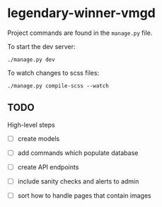 # legendary-winner-vmgd

Project commands are found in the `manage.py` file.

To start the dev server:

```
./manage.py dev
```

To watch changes to scss files:

```
./manage.py compile-scss --watch
```

## TODO

High-level steps

- [ ] create models
- [ ] add commands which populate database
- [ ] create API endpoints
- [ ] include sanity checks and alerts to admin

- [ ] sort how to handle pages that contain images